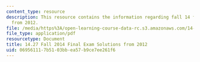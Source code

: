 ```yaml
---
content_type: resource
description: This resource contains the information regarding fall 14 final exam solution
  from 2012.
file: /media/https%3A/open-learning-course-data-rc.s3.amazonaws.com/14-27-economics-and-e-commerce-fall-2014/069561117b5103bbea57b9ce7ee261f6_MIT14_27F14_FinalSol_2012.pdf
file_type: application/pdf
resourcetype: Document
title: 14.27 Fall 2014 Final Exam Solutions from 2012
uid: 06956111-7b51-03bb-ea57-b9ce7ee261f6
---
```

